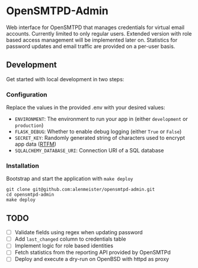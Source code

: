 # OpenSMTPD-Admin

Web interface for OpenSMTPD that manages credentials for virtual email accounts. Currently limited to only regular users. Extended version with role based access management will be implemented later on. Statistics for password updates and email traffic are provided on a per-user basis.

## Development

Get started with local development in two steps:

### Configuration

Replace the values in the provided .env with your desired values:

* `ENVIRONMENT`: The environment to run your app in (either `development` or `production`)
* `FLASK_DEBUG`: Whether to enable debug logging (either `True` or `False`)
* `SECRET_KEY`: Randomly generated string of characters used to encrypt app data ([RTFM](https://flask.palletsprojects.com/en/3.0.x/config/#SECRET_KEY))
* `SQLALCHEMY_DATABASE_URI`: Connection URI of a SQL database

### Installation

Bootstrap and start the application with `make deploy`

```shell
git clone git@github.com:alenmeister/opensmtpd-admin.git
cd opensmtpd-admin
make deploy
```

## TODO
- [ ] Validate fields using regex when updating password
- [ ] Add `last_changed` column to credentials table
- [ ] Implement logic for role based identities
- [ ] Fetch statistics from the reporting API provided by OpenSMTPd
- [ ] Deploy and execute a dry-run on OpenBSD with httpd as proxy
